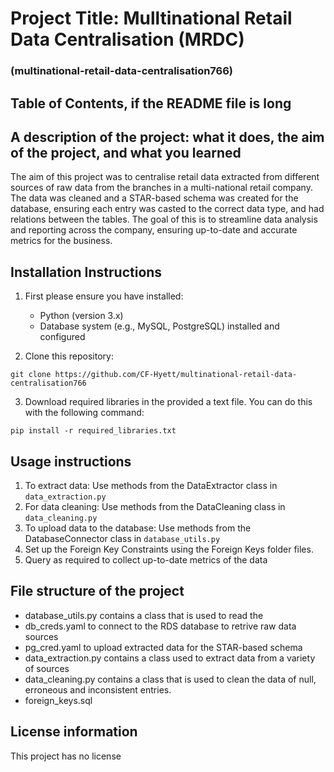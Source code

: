 # Project Title: Mulltinational Retail Data Centralisation (MRDC)
###  (multinational-retail-data-centralisation766)

## Table of Contents, if the README file is long

## A description of the project: what it does, the aim of the project, and what you learned
The aim of this project was to centralise retail data extracted from different sources of raw data from the branches in a multi-national retail company. The data was cleaned and a STAR-based schema was created for the database, ensuring each entry was casted to the correct data type, and had relations between the tables. The goal of this is to streamline data analysis and reporting across the company, ensuring up-to-date and accurate metrics for the business.

## Installation Instructions
1. First please ensure you have installed:
    - Python (version 3.x)
    - Database system (e.g., MySQL, PostgreSQL) installed and configured
    
2. Clone this repository:
```
git clone https://github.com/CF-Hyett/multinational-retail-data-centralisation766
```
3. Download required libraries in the provided a text file. You can do this with the following command:
```
pip install -r required_libraries.txt
```

## Usage instructions
1. To extract data: Use methods from the DataExtractor class in ```data_extraction.py ```
2. For data cleaning: Use methods from the DataCleaning class in ```data_cleaning.py```
3. To upload data to the database: Use methods from the DatabaseConnector class in ```database_utils.py```
4. Set up the Foreign Key Constraints using the Foreign Keys folder files.
5. Query as required to collect up-to-date metrics of the data

## File structure of the project
- database_utils.py contains a class that is used to read the 
- db_creds.yaml to connect to the RDS database to retrive raw data sources 
- pg_cred.yaml to upload extracted data for the STAR-based schema
- data_extraction.py contains a class used to extract data from a variety of sources 
- data_cleaning.py contains a class that is used to clean the data of null, erroneous and inconsistent entries.
- foreign_keys.sql


## License information
This project has no license
